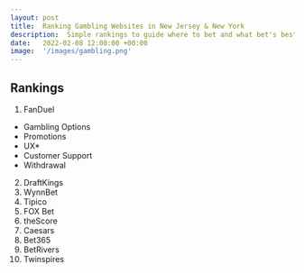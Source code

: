 ```yaml
---
layout: post
title:  Ranking Gambling Websites in New Jersey & New York
description:  Simple rankings to guide where to bet and what bet's best.
date:   2022-02-08 12:00:00 +00:00
image:  '/images/gambling.png'
---
```

## Rankings
1. FanDuel
* Gambling Options
* Promotions
* UX*
* Customer Support
* Withdrawal
2. DraftKings
3. WynnBet
4. Tipico
5. FOX Bet
6. theScore
7. Caesars
8. Bet365
9. BetRivers
10. Twinspires